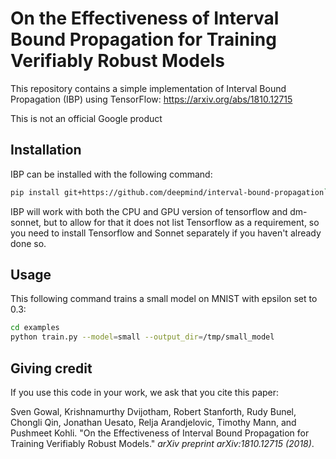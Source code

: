 # On the Effectiveness of Interval Bound Propagation for Training Verifiably Robust Models

This repository contains a simple implementation of Interval Bound Propagation
(IBP) using TensorFlow: https://arxiv.org/abs/1810.12715

This is not an official Google product

## Installation

IBP can be installed with the following command:

```bash
pip install git+https://github.com/deepmind/interval-bound-propagation`
```

IBP will work with both the CPU and GPU version of tensorflow and dm-sonnet, but
to allow for that it does not list Tensorflow as a requirement, so you need to
install Tensorflow and Sonnet separately if you haven't already done so.

## Usage

This following command trains a small model on MNIST with epsilon set to 0.3:

```bash
cd examples
python train.py --model=small --output_dir=/tmp/small_model
```

## Giving credit

If you use this code in your work, we ask that you cite this paper:

Sven Gowal, Krishnamurthy Dvijotham, Robert Stanforth, Rudy Bunel, Chongli Qin,
Jonathan Uesato, Relja Arandjelovic, Timothy Mann, and Pushmeet Kohli.
"On the Effectiveness of Interval Bound Propagation for Training Verifiably
Robust Models." _arXiv preprint arXiv:1810.12715 (2018)_.
